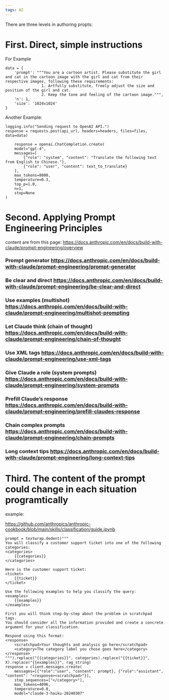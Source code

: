 ```yaml
---
tags: AI
---
```


There are three levels in authoring propts:

# First.  Direct, simple instructions 
For Example    

    data = {
        'prompt': """You are a cartoon artist. Please substitute the girl and cat in the cartoon image with the girl and cat from their respective images, following these requirements:
                    1. Artfully substitute, freely adjust the size and position of the girl and cat.
                    2. Keep the tone and feeling of the cartoon image.""",
        'n': 1,
        'size': '1024x1024'
    }

Another Example:
    
    logging.info("Sending request to OpenAI API.")
    response = requests.post(api_url, headers=headers, files=files, data=data)
       
        response = openai.ChatCompletion.create(
        model="gpt-4",
        messages=[
            {"role": "system", "content": "Translate the following text from English to Chinese."},
            {"role": "user", "content": text_to_translate}
        ],
        max_tokens=8000,
        temperature=0.3,
        top_p=1.0,
        n=1,
        stop=None
    )  




# Second. Applying Prompt Engineering Principles

content are from this page:
<https://docs.anthropic.com/en/docs/build-with-claude/prompt-engineering/overview>



### Prompt generator <https://docs.anthropic.com/en/docs/build-with-claude/prompt-engineering/prompt-generator>

### Be clear and direct <https://docs.anthropic.com/en/docs/build-with-claude/prompt-engineering/be-clear-and-direct>

### Use examples (multishot) <https://docs.anthropic.com/en/docs/build-with-claude/prompt-engineering/multishot-prompting>

### Let Claude think (chain of thought) <https://docs.anthropic.com/en/docs/build-with-claude/prompt-engineering/chain-of-thought>

### Use XML tags <https://docs.anthropic.com/en/docs/build-with-claude/prompt-engineering/use-xml-tags>

### Give Claude a role (system prompts) <https://docs.anthropic.com/en/docs/build-with-claude/prompt-engineering/system-prompts>

### Prefill Claude’s response <https://docs.anthropic.com/en/docs/build-with-claude/prompt-engineering/prefill-claudes-response>

### Chain complex prompts <https://docs.anthropic.com/en/docs/build-with-claude/prompt-engineering/chain-prompts>

### Long context tips <https://docs.anthropic.com/en/docs/build-with-claude/prompt-engineering/long-context-tips>

        

# Third. The content of the prompt could change in each situation programtically

 example: 
 
<https://github.com/anthropics/anthropic-cookbook/blob/main/skills/classification/guide.ipynb>


    prompt = textwrap.dedent("""
    You will classify a customer support ticket into one of the following categories:
    <categories>
        {{categories}}
    </categories>

    Here is the customer support ticket:
    <ticket>
        {{ticket}}
    </ticket>

    Use the following examples to help you classify the query:
    <examples>
        {{examples}}
    </examples>

    First you will think step-by-step about the problem in scratchpad tags.
    You should consider all the information provided and create a concrete argument for your classification.
    
    Respond using this format:
    <response>
        <scratchpad>Your thoughts and analysis go here</scratchpad>
        <category>The category label you chose goes here</category>
    </response>
    """).replace("{{categories}}", categories).replace("{{ticket}}", X).replace("{{examples}}", rag_string)
    response = client.messages.create( 
        messages=[{"role":"user", "content": prompt}, {"role":"assistant", "content": "<response><scratchpad>"}],
        stop_sequences=["</category>"], 
        max_tokens=4096, 
        temperature=0.0,
        model="claude-3-haiku-20240307"
